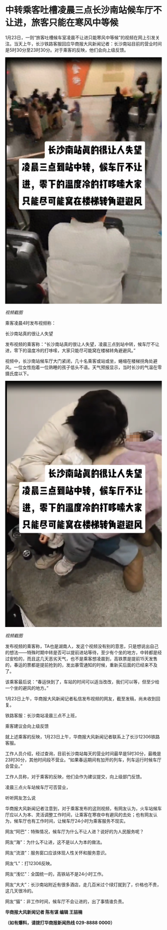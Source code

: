 # 中转乘客吐槽凌晨三点长沙南站候车厅不让进，旅客只能在寒风中等候

1月23日，一则“旅客吐槽候车室凌晨不让进只能寒风中等候”的视频在网上引发关注。当天上午，长沙铁路客服回应华商报大风新闻记者：长沙南站目前的营业时间是5时30分至23时30分。对于乘客的反映，他们会向上级反馈。

![d24a97495166e568e75e26a6d0d0483d.jpg](https://raw.githubusercontent.com/qqhsx/qqnews_image/main/2024/01/23/中转乘客吐槽凌晨三点长沙南站候车厅不让进，旅客只能在寒风中等候/d24a97495166e568e75e26a6d0d0483d.jpg)

 _视频截图_

乘客凌晨4时发布视频称：

长沙南站真的很让人失望

发布视频的乘客称：“长沙南站真的很让人失望，凌晨三点到站中转，候车厅不让进，零下的温度冷的打哆嗦，大家只能尽可能窝在楼梯转角避避风。”

视频中，长沙南站候车厅大门紧闭，几十名乘客或站或坐，蜷缩在楼梯拐角处避风。一位女性抱着一位熟睡的孩子低头不语。天气预报显示，当时长沙的气温在零摄氏度以下。

![29aad1db5b2d1dc68c952a3a0ed87659.jpg](https://raw.githubusercontent.com/qqhsx/qqnews_image/main/2024/01/23/中转乘客吐槽凌晨三点长沙南站候车厅不让进，旅客只能在寒风中等候/29aad1db5b2d1dc68c952a3a0ed87659.jpg)

_视频截图_

发布视频的乘客称，TA也是湖南人，发这个视频没有别的意思，只是想说出自己的想法——特殊时期中转是否可以提前进站等待，至少有个坐的地方，中转都是经过安检的，而且这几天恶劣天气，也不是乘客想凌晨到，高铁票是提前15天发售的，春运的票都是提前抢到的，发出暴雪通知的时候，重新买后面的已经来不及了。

该乘客最后说：“春运快到了，车站的时间可以适当改改，我们可以等，但至少给一个坐的避风的地方。”

1月23日上午，华商报大风新闻记者私信发布视频的网友，截至发稿，尚未收到回复。

铁路客服：长沙南站凌晨三点不上班，

乘客建议会向上级反馈

就上述乘客的反映，1月23日上午，华商报大风新闻记者联系上了长沙12306铁路客服。

工作人员介绍，经过查询，目前长沙南站每天的营业时间最早是5时30分，最晚是23时30分，其他时间段不营业。“如果春运期间有加开的列车，列车运行时候车厅会营业。”

工作人员称，对于乘客的反映，他们会作为建议提交，向上级部门反馈。

凌晨三点火车站候车厅可否营业，

听听网友怎么说

华商报大风新闻记者注意到，对于乘客发布的这则视频，有网友认为，火车站候车厅应以人为本、灵活调整工作时间，让乘客在寒夜中有避风的去处；也有网友认为，候车厅也有工作时间，让候车厅24小时为乘客服务不现实。

网友“阿巴”：特殊情况，候车厅为什么不让人进？说好的为人民服务呢？

网友“海”：为什么不让进，这不是以人为本的做法。

网友“流浪”：服务窗口应该体现人性关怀和服务意识。

网友“L”：打12306反映。

网友“浅忆”：全国统一的，高铁站不是24小时工作。

网友“大大”：长沙南站附近有很多酒店，走几百米过个绿灯就到了，价格也不贵，这几天很冷的。

网友“猫”：非工作时间，候车厅不会让进的，出了事情谁负责。

**华商报大风新闻记者 陈有谋 编辑 王喆楠**

**（如有爆料，请拨打华商报新闻热线 029-8888 0000）**


